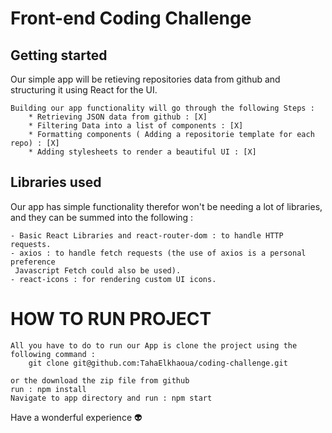# Front-end Coding Challenge
## Getting started

Our simple app will be retieving repositories data from github and structuring
it using React for the UI.

    Building our app functionality will go through the following Steps :
        * Retrieving JSON data from github : [X]
        * Filtering Data into a list of components : [X]
        * Formatting components ( Adding a repositorie template for each repo) : [X]
        * Adding stylesheets to render a beautiful UI : [X]

## Libraries used 

Our app has simple functionality therefor won't be needing a lot of libraries, and 
they can be summed into the following :

    - Basic React Libraries and react-router-dom : to handle HTTP requests.
    - axios : to handle fetch requests (the use of axios is a personal preference
     Javascript Fetch could also be used).
    - react-icons : for rendering custom UI icons. 

# HOW TO RUN PROJECT

    All you have to do to run our App is clone the project using the following command :
        git clone git@github.com:TahaElkhaoua/coding-challenge.git

    or the download the zip file from github
    run : npm install
    Navigate to app directory and run : npm start

Have a wonderful experience 👽

